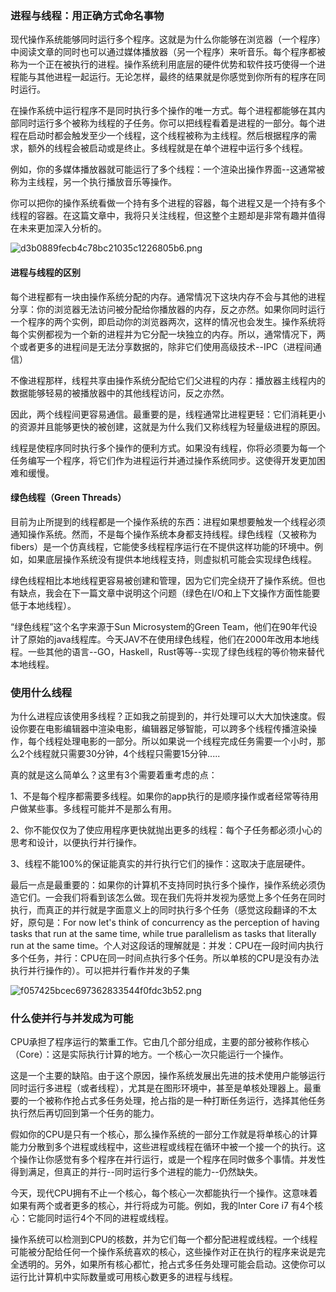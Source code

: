 ### 进程与线程：用正确方式命名事物
现代操作系统能够同时运行多个程序。这就是为什么你能够在浏览器（一个程序）中阅读文章的同时也可以通过媒体播放器（另一个程序）来听音乐。每个程序都被称为一个正在被执行的进程。操作系统利用底层的硬件优势和软件技巧使得一个进程能与其他进程一起运行。无论怎样，最终的结果就是你感觉到你所有的程序在同时运行。

在操作系统中运行程序不是同时执行多个操作的唯一方式。每个进程都能够在其内部同时运行多个被称为线程的子任务。你可以把线程看着是进程的一部分。每个进程在启动时都会触发至少一个线程，这个线程被称为主线程。然后根据程序的需求，额外的线程会被启动或是终止。多线程就是在单个进程中运行多个线程。

例如，你的多媒体播放器就可能运行了多个线程：一个渲染出操作界面--这通常被称为主线程，另一个执行播放音乐等操作。

你可以把你的操作系统看做一个持有多个进程的容器，每个进程又是一个持有多个线程的容器。在这篇文章中，我将只关注线程，但这整个主题却是非常有趣并值得在未来更加深入分析的。

 ![d3b0889fecb4c78bc21035c1226805b6.png](en-resource://database/1491:1)
 
 #### 进程与线程的区别
每个进程都有一块由操作系统分配的内存。通常情况下这块内存不会与其他的进程分享：你的浏览器无法访问被分配给你播放器的内存，反之亦然。如果你同时运行一个程序的两个实例，即启动你的浏览器两次，这样的情况也会发生。操作系统将每个实例都视为一个新的进程并为它分配一块独立的内存。所以，通常情况下，两个或者更多的进程间是无法分享数据的，除非它们使用高级技术--IPC（进程间通信）

不像进程那样，线程共享由操作系统分配给它们父进程的内存：播放器主线程内的数据能够轻易的被播放器中的其他线程访问，反之亦然。

因此，两个线程间更容易通信。最重要的是，线程通常比进程更轻：它们消耗更小的资源并且能够更快的被创建，这就是为什么我们又称线程为轻量级进程的原因。

线程是使程序同时执行多个操作的便利方式。如果没有线程，你将必须要为每一个任务编写一个程序，将它们作为进程运行并通过操作系统同步。这使得开发更加困难和缓慢。

#### 绿色线程（Green Threads）
目前为止所提到的线程都是一个操作系统的东西：进程如果想要触发一个线程必须通知操作系统。然而，不是每个操作系统本身都支持线程。绿色线程（又被称为fibers）是一个仿真线程，它能使多线程程序运行在不提供这样功能的环境中。例如，如果底层操作系统没有提供本地线程支持，则虚拟机可能会实现绿色线程。

绿色线程相比本地线程更容易被创建和管理，因为它们完全绕开了操作系统。但也有缺点，我会在下一篇文章中说明这个问题（绿色在I/O和上下文操作方面性能要低于本地线程）。

“绿色线程”这个名字来源于Sun Microsystem的Green Team，他们在90年代设计了原始的java线程库。今天JAV不在使用绿色线程，他们在2000年改用本地线程。一些其他的语言--GO，Haskell，Rust等等--实现了绿色线程的等价物来替代本地线程。

### 使用什么线程
为什么进程应该使用多线程？正如我之前提到的，并行处理可以大大加快速度。假设你要在电影编辑器中渲染电影，编辑器足够智能，可以跨多个线程传播渲染操作，每个线程处理电影的一部分。所以如果说一个线程完成任务需要一个小时，那么2个线程就只需要30分钟，4个线程只需要15分钟.....

真的就是这么简单么？这里有3个需要着重考虑的点：

1、不是每个程序都需要多线程。如果你的app执行的是顺序操作或者经常等待用户做某些事。多线程可能并不是那么有用。

2、你不能仅仅为了使应用程序更快就抛出更多的线程：每个子任务都必须小心的思考和设计，以便执行并行操作。

3、线程不能100%的保证能真实的并行执行它们的操作：这取决于底层硬件。

最后一点是最重要的：如果你的计算机不支持同时执行多个操作，操作系统必须伪造它们。一会我们将看到该怎么做。现在我们先将并发视为感觉上多个任务在同时执行，而真正的并行就是字面意义上的同时执行多个任务（感觉这段翻译的不太好，原句是：For now let's think of concurrency as the perception of having tasks that run at the same time, while true parallelism as tasks that literally run at the same time。个人对这段话的理解就是：并发：CPU在一段时间内执行多个任务，并行：CPU在同一时间点执行多个任务。所以单核的CPU是没有办法执行并行操作的）。可以把并行看作并发的子集

![f057425bcec697362833544f0fdc3b52.png](en-resource://database/1493:1)

### 什么使并行与并发成为可能
CPU承担了程序运行的繁重工作。它由几个部分组成，主要的部分被称作核心（Core）：这是实际执行计算的地方。一个核心一次只能运行一个操作。

这是一个主要的缺陷。由于这个原因，操作系统发展出先进的技术使用户能够运行同时运行多进程（或者线程），尤其是在图形环境中，甚至是单核处理器上。最重要的一个被称作抢占式多任务处理，抢占指的是一种打断任务运行，选择其他任务执行然后再切回到第一个任务的能力。

假如你的CPU是只有一个核心，那么操作系统的一部分工作就是将单核心的计算能力分散到多个进程或线程中，这些进程或线程在循环中被一个接一个的执行。这个操作让你感觉有多个程序在并行运行，或是一个程序在同时做多个事情。并发性得到满足，但真正的并行--同时运行多个进程的能力--仍然缺失。

今天，现代CPU拥有不止一个核心，每个核心一次都能执行一个操作。这意味着如果有两个或者更多的核心，并行将成为可能。例如，我的Inter Core i7 有4个核心：它能同时运行4个不同的进程或线程。

操作系统可以检测到CPU的核数，并为它们每一个都分配进程或线程。一个线程可能被分配给任何一个操作系统喜欢的核心，这些操作对正在执行的程序来说是完全透明的。另外，如果所有核心都忙，抢占式多任务处理可能会启动。这使你可以运行比计算机中实际数量或可用核心数更多的进程与线程。
